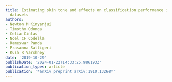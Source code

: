 ```yaml
---
title: Estimating skin tone and effects on classification performance in dermatology
  datasets
authors:
- Newton M Kinyanjui
- Timothy Odonga
- Celia Cintas
- Noel CF Codella
- Rameswar Panda
- Prasanna Sattigeri
- Kush R Varshney
date: '2019-10-29'
publishDate: '2024-01-22T14:33:25.986193Z'
publication_types: article
publication: '*arXiv preprint arXiv:1910.13268*'
---
```

